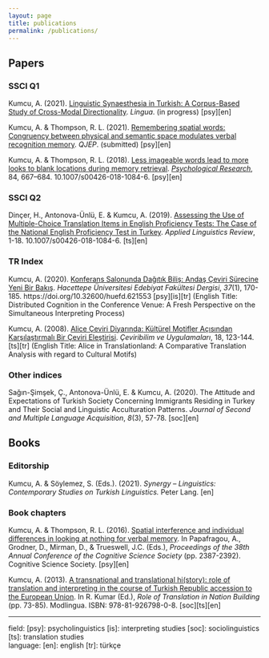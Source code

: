 ```yaml
---
layout: page
title: publications
permalink: /publications/
---
```


<h2>Papers</h2>

<h3>SSCI Q1</h3>
<p>Kumcu, A. (2021). <a href="" target="_blank">Linguistic Synaesthesia in Turkish: A Corpus-Based Study of Cross-Modal Directionality</a>. <i>Lingua</i>. (in progress) [psy][en]</p>

<p>Kumcu, A. & Thompson, R. L. (2021). <a href="" target="_blank">Remembering spatial words: Congruency between physical and semantic space modulates verbal recognition memory</a>. <i>QJEP</i>. (submitted) [psy][en]</p>

<p>Kumcu, A. & Thompson, R. L. (2018). <a href="https://link.springer.com/article/10.1007%2Fs00426-018-1084-6" target="_blank">Less imageable words lead to more looks to blank locations during memory retrieval</a>. <a href="  https://link.springer.com/journal/426" target="_blank"><i>Psychological Research</i></a>, 84, 667–684. 10.1007/s00426-018-1084-6. [psy][en]</p>

<h3>SSCI Q2</h3>
<p>Dinçer, H., Antonova-Ünlü, E. & Kumcu, A. (2019). <a href="https://www.degruyter.com/view/j/alr.ahead-of-print/applirev-2019-0064/applirev-2019-0064.xml" target="_blank">Assessing the Use of Multiple-Choice Translation Items in English Proficiency Tests: The Case of the National English Proficiency Test in Turkey</a>. <i>Applied Linguistics Review</i>, 1-18. 10.1007/s00426-018-1084-6. [ts][en]</p>

<h3>TR Index</h3>
<p>Kumcu, A. (2020). <a href="https://dergipark.org.tr/tr/pub/huefd/issue/54769/621553" target="_blank">Konferans Salonunda Dağıtık Biliş: Andaş Çeviri Sürecine Yeni Bir Bakış</a>. <i>Hacettepe Üniversitesi Edebiyat Fakültesi Dergisi</i>, <i>37</i>(1), 170-185. https://doi.org/10.32600/huefd.621553 [psy][is][tr] (English Title: Distributed Cognition in the Conference Venue: A Fresh Perspective on the Simultaneous Interpreting Process)</p>

<p>Kumcu, A. (2008). <a href="alperkumcu.github.io/pdfs/Alice in Translationland.pdf" target="_blank">Alice Çeviri Diyarında: Kültürel Motifler Açısından Karşılaştırmalı Bir Çeviri Eleştirisi</a>. <i>Çeviribilim ve Uygulamaları</i>, 18, 123-144. [ts][tr] (English Title: Alice in Translationland: A Comparative Translation Analysis with regard to Cultural Motifs)</p>

<h3>Other indices</h3>
<p>Sağın-Şimşek, Ç., Antonova-Ünlü, E. & Kumcu, A. (2020). The Attitude and Expectations of Turkish Society Concerning Immigrants Residing in Turkey and Their Social and Linguistic Acculturation Patterns. <i>Journal of Second and Multiple Language Acquisition</i>, <i>8</i>(3), 57-78. [soc][en]</p>

<h2>Books</h2>

<h3>Editorship</h3>
<p>Kumcu, A. & Söylemez, S. (Eds.). (2021). <i>Synergy – Linguistics: Contemporary Studies on Turkish Linguistics.</i> Peter Lang. [en]</p>

<h3>Book chapters</h3>
<p>Kumcu, A. & Thompson, R. L. (2016). <a href="https://mindmodeling.org/cogsci2016/papers/0413/index.html" target="_blank">Spatial interference and individual differences in looking at nothing for verbal memory</a>. In Papafragou, A., Grodner, D., Mirman, D., & Trueswell, J.C. (Eds.), <i>Proceedings of the 38th Annual Conference of the Cognitive Science Society</i> (pp. 2387-2392). Cognitive Science Society. [psy][en]</p>

<p>Kumcu, A. (2013). <a href="alperkumcu.github.io/pdfs/A transnational and translational history.pdf" target="_blank">A transnational and translational hi(story): role of translation and interpreting in the course of Turkish Republic accession to the European Union</a>. In R. Kumar (Ed.), <i>Role of Translation in Nation Building</i> (pp. 73-85). Modlingua. ISBN: 978-81-926798-0-8. [soc][ts][en]</p>

--------------------------------------------------------------------------------------------------------------------------
<p></p>
<p>field: [psy]: psycholinguistics [is]: interpreting studies [soc]: sociolinguistics [ts]: translation studies<br>
language: [en]: english [tr]: türkçe </p>
